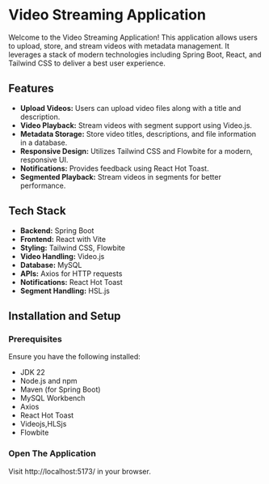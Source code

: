 
# Video Streaming Application

Welcome to the Video Streaming Application! This application allows users to upload, store, and stream videos with metadata management. It leverages a stack of modern technologies including Spring Boot, React, and Tailwind CSS to deliver a best user experience.

## Features

- **Upload Videos:** Users can upload video files along with a title and description.
- **Video Playback:** Stream videos with segment support using Video.js.
- **Metadata Storage:** Store video titles, descriptions, and file information in a database.
- **Responsive Design:** Utilizes Tailwind CSS and Flowbite for a modern, responsive UI.
- **Notifications:** Provides feedback using React Hot Toast.
- **Segmented Playback:** Stream videos in segments for better performance.

## Tech Stack

- **Backend:** Spring Boot
- **Frontend:** React with Vite
- **Styling:** Tailwind CSS, Flowbite
- **Video Handling:** Video.js
- **Database:** MySQL
- **APIs:** Axios for HTTP requests
- **Notifications:** React Hot Toast
- **Segment Handling:** HSL.js

## Installation and Setup

### Prerequisites

Ensure you have the following installed:
- JDK 22
- Node.js and npm
- Maven (for Spring Boot)
- MySQL Workbench
- Axios
- React Hot Toast
- Videojs,HLSjs
- Flowbite

  

### Open The Application 

Visit http://localhost:5173/ in your browser.


